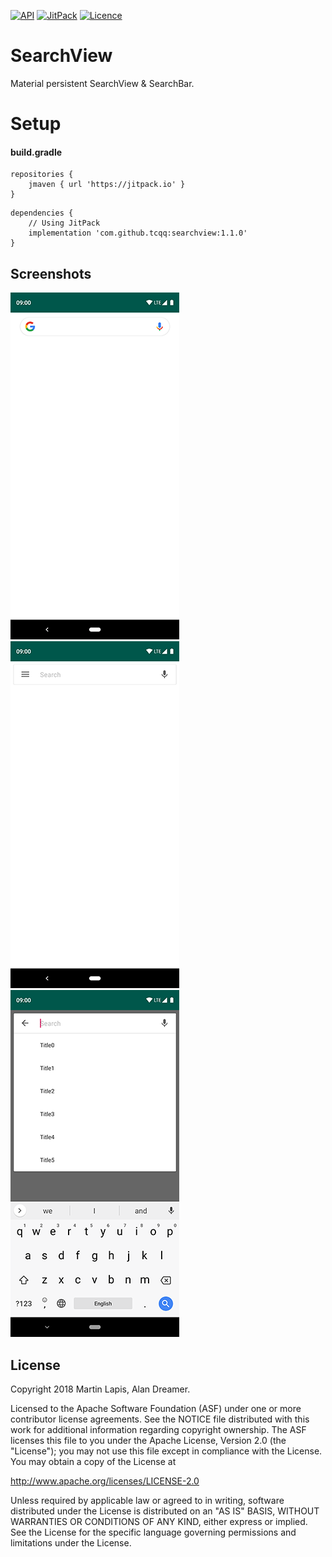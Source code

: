 [![API](https://img.shields.io/badge/API-17%2B-brightgreen.svg?style=flat)](https://android-arsenal.com/api?level=17)
[![JitPack](https://jitpack.io/v/tcqq/SearchView.svg)](https://jitpack.io/#tcqq/SearchView)
[![Licence](https://img.shields.io/badge/Licence-Apache2-blue.svg)](http://www.apache.org/licenses/LICENSE-2.0)

# SearchView

Material persistent SearchView & SearchBar.

# Setup
#### build.gradle
```
repositories {
    jmaven { url 'https://jitpack.io' }
}
```
```
dependencies {
    // Using JitPack
    implementation 'com.github.tcqq:searchview:1.1.0'
}
```

Screenshots
-----------

![One](/screenshots/one.png)
![Two](/screenshots/two.png)
![Three](/screenshots/three.png)

License
-------

Copyright 2018 Martin Lapis, Alan Dreamer.

Licensed to the Apache Software Foundation (ASF) under one or more contributor
license agreements.  See the NOTICE file distributed with this work for
additional information regarding copyright ownership.  The ASF licenses this
file to you under the Apache License, Version 2.0 (the "License"); you may not
use this file except in compliance with the License.  You may obtain a copy of
the License at

  http://www.apache.org/licenses/LICENSE-2.0

Unless required by applicable law or agreed to in writing, software
distributed under the License is distributed on an "AS IS" BASIS, WITHOUT
WARRANTIES OR CONDITIONS OF ANY KIND, either express or implied.  See the
License for the specific language governing permissions and limitations under
the License.
